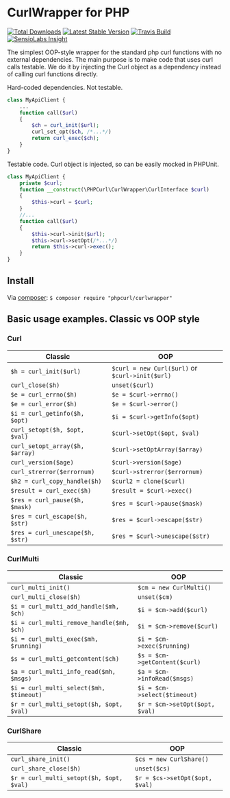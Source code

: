 # CurlWrapper for PHP
[![Total Downloads](https://img.shields.io/packagist/dt/phpcurl/curlwrapper.svg)](https://packagist.org/packages/phpcurl/curlwrapper)
[![Latest Stable Version](https://img.shields.io/packagist/v/phpcurl/curlwrapper.svg)](https://packagist.org/packages/phpcurl/curlwrapper)
[![Travis Build](https://travis-ci.org/phpcurl/curlwrapper.svg?branch=master)](https://travis-ci.org/phpcurl/curlwrapper)
[![SensioLabs Insight](https://img.shields.io/sensiolabs/i/f6dd716c-7729-46f2-903f-12a53e427841.svg)](https://insight.sensiolabs.com/projects/f6dd716c-7729-46f2-903f-12a53e427841)


The simplest OOP-style wrapper for the standard php curl functions with no external dependencies.
The main purpose is to make code that uses curl calls testable. We do it by injecting the Curl object as a dependency instead of calling curl functions directly.


Hard-coded dependencies. Not testable.
```php
class MyApiClient {
    ...
    function call($url)
    {
        $ch = curl_init($url);
        curl_set_opt($ch, /*...*/)
        return curl_exec($ch);
    }
}
```


Testable code. Curl object is injected, so can be easily mocked in PHPUnit.
```php
class MyApiClient {
    private $curl;
    function __construct(\PHPCurl\CurlWrapper\CurlInterface $curl)
    {
        $this->curl = $curl;
    }
    //...
    function call($url)
    {
        $this->curl->init($url);
        $this->curl->setOpt(/*...*/)
        return $this->curl->exec();
    }
}
```

## Install
Via [composer](https://getcomposer.org):
`$ composer require "phpcurl/curlwrapper"`


## Basic usage examples. Classic vs OOP style

### Curl

| Classic                          | OOP |
| ---                              | --- |
| `$h = curl_init($url)`           | `$curl = new Curl($url)` or `$curl->init($url)` |
| `curl_close($h)`                 | `unset($curl)` |
| `$e = curl_errno($h)`            | `$e = $curl->errno()` |
| `$e = curl_error($h)`            | `$e = $curl->error()` |
| `$i = curl_getinfo($h, $opt)`    | `$i = $curl->getInfo($opt)` |
| `curl_setopt($h, $opt, $val)`    | `$curl->setOpt($opt, $val)` |
| `curl_setopt_array($h, $array)`  | `$curl->setOptArray($array)` |
| `curl_version($age)`             | `$curl->version($age)` |
| `curl_strerror($errornum)`       | `$curl->strerror($errornum)` |
| `$h2 = curl_copy_handle($h)`     | `$curl2 = clone($curl)` |
| `$result = curl_exec($h)`        | `$result = $curl->exec()` |
| `$res = curl_pause($h, $mask)`   | `$res = $curl->pause($mask)` |
| `$res = curl_escape($h, $str)`   | `$res = $curl->escape($str)` |
| `$res = curl_unescape($h, $str)` | `$res = $curl->unescape($str)` |

### CurlMulti

| Classic                                    | OOP |
| ---                                        | --- |
| `curl_multi_init()`                        |   `$cm = new CurlMulti()` |
| `curl_multi_close($h)`                     |   `unset($cm)` |
| `$i = curl_multi_add_handle($mh, $ch)`     |   `$i = $cm->add($curl)` |
| `$i = curl_multi_remove_handle($mh, $ch)`  |   `$i = $cm->remove($curl)` |
| `$i = curl_multi_exec($mh, $running)`      |   `$i = $cm->exec($running)` |
| `$s = curl_multi_getcontent($ch)`          |   `$s = $cm->getContent($curl)` |
| `$a = curl_multi_info_read($mh, $msgs)`    |   `$a = $cm->infoRead($msgs)` |
| `$i = curl_multi_select($mh, $timeout)`    |   `$i = $cm->select($timeout)` |
| `$r = curl_multi_setopt($h, $opt, $val)`   |   `$r = $cm->setOpt($opt, $val)` |

### CurlShare

| Classic                                  | OOP |
| ---                                      | --- |
| `curl_share_init()`                      |   `$cs = new CurlShare()` |
| `curl_share_close($h)`                   |   `unset($cs)` |
| `$r = curl_multi_setopt($h, $opt, $val)` |   `$r = $cs->setOpt($opt, $val)` |
